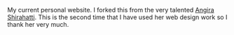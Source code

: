 My current personal website. 
I forked this from the very talented [Angira Shirahatti](https://github.com/ashirahattia/ashirahattia.github.io). 
This is the second time that I have used her web design work so I thank her very much.
